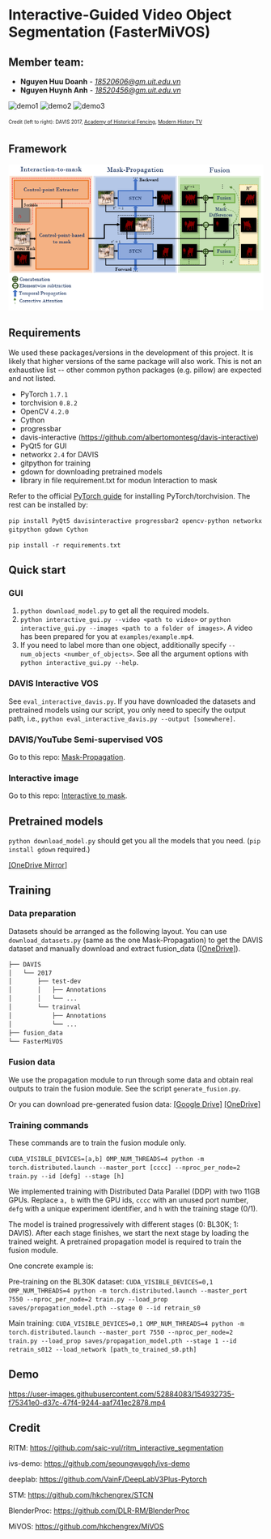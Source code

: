 # Interactive-Guided Video Object Segmentation (FasterMiVOS)

## Member team:
* **Nguyen Huu Doanh** - *18520606@gm.uit.edu.vn*
* **Nguyen Huynh Anh** - *18520456@gm.uit.edu.vn*


![demo1](https://imgur.com/Q1ck2TJ.gif) ![demo2](https://imgur.com/pyrYKCJ.gif) ![demo3](https://imgur.com/K4Qq9iS.gif)

<sub><sup>Credit (left to right): DAVIS 2017, [Academy of Historical Fencing](https://youtu.be/966ulgwEcyc), [Modern History TV](https://youtu.be/e_D1ZQ7Hu0g)</sup></sub>


## Framework

![framework](framework.png)

## Requirements

We used these packages/versions in the development of this project. It is likely that higher versions of the same package will also work. This is not an exhaustive list -- other common python packages (e.g. pillow) are expected and not listed.

- PyTorch `1.7.1`
- torchvision `0.8.2`
- OpenCV `4.2.0`
- Cython
- progressbar
- davis-interactive (<https://github.com/albertomontesg/davis-interactive>)
- PyQt5 for GUI
- networkx `2.4` for DAVIS
- gitpython for training
- gdown for downloading pretrained models
- library in file requirement.txt for modun Interaction to mask

Refer to the official [PyTorch guide]((<https://pytorch.org/>)) for installing PyTorch/torchvision. The rest can be installed by:

`pip install PyQt5 davisinteractive progressbar2 opencv-python networkx gitpython gdown Cython`

`pip install -r requirements.txt`

## Quick start

### GUI

1. `python download_model.py` to get all the required models.
2. `python interactive_gui.py --video <path to video>` or `python interactive_gui.py --images <path to a folder of images>`. A video has been prepared for you at `examples/example.mp4`.
3. If you need to label more than one object, additionally specify `--num_objects <number_of_objects>`. See all the argument options with `python interactive_gui.py --help`.

### DAVIS Interactive VOS

See `eval_interactive_davis.py`. If you have downloaded the datasets and pretrained models using our script, you only need to specify the output path, i.e., `python eval_interactive_davis.py --output [somewhere]`.

### DAVIS/YouTube Semi-supervised VOS

Go to this repo: [Mask-Propagation](https://github.com/hkchengrex/STCN).

### Interactive image

Go to this repo: [Interactive to mask](https://github.com/saic-vul/ritm_interactive_segmentation).


## Pretrained models

`python download_model.py` should get you all the models that you need. (`pip install gdown` required.)

[[OneDrive Mirror]](https://hkustconnect-my.sharepoint.com/:f:/g/personal/hkchengad_connect_ust_hk/EjHifAlvYUFPlEG2qBr-GGQBb1XyzxUvizJiQKBf8te2Cw?e=a6mxKz)

## Training

### Data preparation

Datasets should be arranged as the following layout. You can use `download_datasets.py` (same as the one Mask-Propagation) to get the DAVIS dataset and manually download and extract fusion_data ([[OneDrive]](https://hkustconnect-my.sharepoint.com/:u:/g/personal/hkchengad_connect_ust_hk/ESGj7FihDUpNjpygP8u1NGkBc-9YFSMFCDDpxKA87aTJ4w?e=SPXheO)).

```bash
├── DAVIS
│   └── 2017
│       ├── test-dev
│       │   ├── Annotations
│       │   └── ...
│       └── trainval
│           ├── Annotations
│           └── ...
├── fusion_data
└── FasterMiVOS
```


### Fusion data

We use the propagation module to run through some data and obtain real outputs to train the fusion module. See the script `generate_fusion.py`.

Or you can download pre-generated fusion data: [[Google Drive]](https://drive.google.com/file/d/1NF1APCxb9jzyDaEApHMN24aFPsqnYH6G/view?usp=sharing) [[OneDrive]](https://uillinoisedu-my.sharepoint.com/:u:/g/personal/hokeikc2_illinois_edu/EXNrnDbvZfxKqDDbfkEqJh8BTTfXFHnQlZ73oBsetRwOJg?e=RP1WjE)

### Training commands

These commands are to train the fusion module only.

`CUDA_VISIBLE_DEVICES=[a,b] OMP_NUM_THREADS=4 python -m torch.distributed.launch --master_port [cccc] --nproc_per_node=2 train.py --id [defg] --stage [h]`

We implemented training with Distributed Data Parallel (DDP) with two 11GB GPUs. Replace `a, b` with the GPU ids, `cccc` with an unused port number,  `defg` with a unique experiment identifier, and `h` with the training stage (0/1).

The model is trained progressively with different stages (0: BL30K; 1: DAVIS). After each stage finishes, we start the next stage by loading the trained weight. A pretrained propagation model is required to train the fusion module.

One concrete example is:

Pre-training on the BL30K dataset: `CUDA_VISIBLE_DEVICES=0,1 OMP_NUM_THREADS=4 python -m torch.distributed.launch --master_port 7550 --nproc_per_node=2 train.py --load_prop saves/propagation_model.pth --stage 0 --id retrain_s0`

Main training: `CUDA_VISIBLE_DEVICES=0,1 OMP_NUM_THREADS=4 python -m torch.distributed.launch --master_port 7550 --nproc_per_node=2 train.py --load_prop saves/propagation_model.pth --stage 1 --id retrain_s012 --load_network [path_to_trained_s0.pth]`

## Demo

https://user-images.githubusercontent.com/52884083/154932735-f75341e0-d37c-47f4-9244-aaf741ec2878.mp4


## Credit

RITM: <https://github.com/saic-vul/ritm_interactive_segmentation>

ivs-demo: <https://github.com/seoungwugoh/ivs-demo>

deeplab: <https://github.com/VainF/DeepLabV3Plus-Pytorch>

STM: <https://github.com/hkchengrex/STCN>

BlenderProc: <https://github.com/DLR-RM/BlenderProc>

MiVOS: <https://github.com/hkchengrex/MiVOS>

